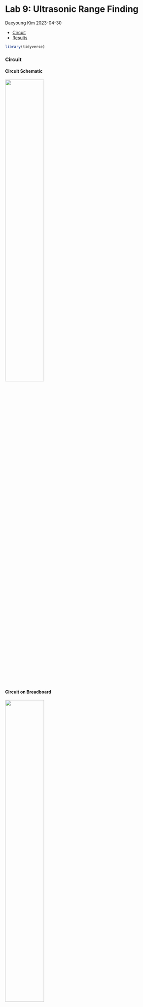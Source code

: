 Lab 9: Ultrasonic Range Finding
================
Daeyoung Kim
2023-04-30

- <a href="#circuit" id="toc-circuit">Circuit</a>
- <a href="#results" id="toc-results">Results</a>

``` r
library(tidyverse)
```

### Circuit

#### Circuit Schematic

<img src="./images/circuit_schematic.JPG" width="50%" />

#### Circuit on Breadboard

<img src="./images/circuit.JPG" width="50%" />

#### Bode Plot of Receiver Unit

``` r
df_bode_receiver <- read_csv("data/receiver_bode.csv")

df_bode_receiver %>% 
  ggplot(aes(freq, gain)) +
  geom_line() +
  geom_vline(xintercept = 45e3, linetype = 4) +
  geom_vline(xintercept = 30e3, linetype = 4) +
  scale_x_log10(breaks = c(1e2, 1e3, 1e4, 30e3, 45e3, 1e5)) +
  expand_limits(y = c(-25, 50)) +
  scale_y_continuous(breaks = c(-25, 0, 25, 50)) +
  labs(
    title = "Bode Plot of the Receiver Circuit",
    x = "Frequency (Hz)",
    y = "Gain (dB)",
    caption = str_wrap("The bode plot shows the gain of second order bandpass filter with cutoff frequencies of 30 kHz and 45 kHz, and the third op amp circuit without any filter.", 100)
  ) +
  theme_minimal() +
  theme(
    plot.caption = element_text(hjust = 0.5, size = 10),
    axis.text.x = element_text(angle = 45, hjust = 1)
  )
```

![](lab9_files/figure-gfm/Bode%20Plot-1.png)<!-- -->

### Results

#### Echo Plot

``` r
df_echo <- read_csv("data/2ft.csv")

df_echo %>% 
  select(t1, ch1, ch2) %>% 
  mutate(
    t1 = t1 - t1[1] - 0.015
    ) %>% 
  mutate(
    t1 = t1 * 1000
  ) %>% 
  rename(
    time = t1,
    voltage_transmit = ch1,
    voltage_received = ch2
  ) %>% 
  pivot_longer(
    cols = -time,
    names_to = "type",
    names_prefix = "voltage_",
    values_to = "voltage"
  ) %>% 
  ggplot(aes(time, voltage)) +
  geom_line(
    data = . %>% filter(between(time, 0, 7.5)),
    aes(group = type, color = type)
    ) +
  geom_label(
    data = tibble(x = 3, y = 3.6, label = "Actual:\n3.61 ms"),
    aes(x, y, label = label),
    size = 3
  ) +
  geom_vline(
    xintercept = c(1.12, 4.74),
    linetype = 4
  ) +
  geom_vline(
    aes(
      xintercept = 1.12 + 3.466044,
      color = "expected"
    ),
    linetype = 3
  ) +
  geom_segment(
    aes(x = 1.12, y = 4, xend = 4.74, yend = 4),
    arrow = arrow(length = unit(0.02, "npc"), ends = "both"),
    linewidth = 0.3,
    color = "orange"
  ) +
  geom_label(
    data = tibble(x = 4, y = 3.3, label = "Excepted:\n3.47ms"),
    aes(x, y, label = label),
    size = 3
  ) +
  theme_minimal() +
  labs(
    title = "Voltage vs Time for Transmitter and Receiver Unit",
    x = "Time (ms)",
    y = "Voltage (V)",
    caption = str_wrap("The plot shows the transmitter and receiver's voltage signal over time when the range finder is about 4 feet away from the wall. The time for the echo to travel back was about 3.61 ms while the expect time of travel was about 3.47 ms with the known distance from the wall.", 100)
  ) +
  theme(
    plot.caption = element_text(hjust = 0.5, size = 10),
    legend.title = element_blank()
  )
```

![](lab9_files/figure-gfm/Echo-Plot-1.png)<!-- -->

#### Rangefinder Distance vs Actual Distance

``` r
df_results <- 
  tibble(
    distance_actual = c(11.375, 23.375, 35.375, 47.375, 59.375),
    time = c(1.773, 3.614, 5.402, 7.189, 8.925)
  )

df_results %>% 
  mutate(
    distance_actual = distance_actual * 2,
    distance_rangefinder = time * 13.488
    ) %>% 
  ggplot(aes(distance_actual, distance_rangefinder)) + 
  geom_point() + 
  geom_line(aes(color = "Actual")) +
  geom_abline(aes(color = "Ideal", slope = 1, intercept = 0), linetype = 2) +
  labs(
    title = "Range Finder Distance vs Actual Distance",
    x = "Actual Distance (inch)",
    y = "Range Finder Distance (inch)",
    caption = str_wrap("The range finder distances are slightly larger than the actual distances measured with a ruler.", 100)
  ) +
  theme_minimal() +
  theme(
    legend.title = element_blank(),
    plot.caption = element_text(hjust = 0.5, size = 10)
  )
```

![](lab9_files/figure-gfm/Results-Distance-1.png)<!-- -->

``` r
df_results %>% 
  mutate(
    distance_actual = distance_actual * 2,
    distance_rangefinder = time * 13.488
    ) %>% 
  pivot_longer(
    cols = -time,
    names_to = "type",
    names_prefix = "distance_",
    values_to = "distance"
  ) %>% 
  
  ggplot(aes(time, distance)) +
  geom_point(aes(color = type, shape = type), size = 2) + 
  geom_line(aes(color = type), linetype = 2) +
  labs(
    title = "Distance vs Time",
    x = "Time (ms)",
    y = "Distance (inch)",
    caption = str_wrap("The plot above shows the distance measured by the range finder and the actual distance with respect to time.", 80)
  ) +
  theme_minimal() +
  theme(
    legend.title = element_blank(),
    plot.caption = element_text(size = 10, hjust = 0.5)
  ) 
```

![](lab9_files/figure-gfm/Results-Time-1.png)<!-- -->

#### Performance

The range finder works surprisingly well but with some caveats. The
errors were at most about 2.2 inches – all data points from the range
finder were within 1-2 inches from the actual distances. The trend
within the distances measured by the range finder seems visually very
linear as well, just slightly larger than the actual distance.

While the data collection was done using a solid wall to bounce off the
ultrasonic waves, the device did not perform as well on less reflective
surfaces, such as fluffy cotton fabric. Furthermore, there was some
human error involved in deciding when the receiver’s blip began since
the blips did not have a very sharp change. It was especially difficult
at shorter distances since the initial blip merged with the wave that
actually represented the receiver status. There was a similar phenomenon
at distances that were larger than 10 ft where the blips, again, started
to merge and interfere with each other, and it became challenging to
read which signal represented the receiver.

It’s not possible to definitively conclude on the accuracy of the range
finder with merely 5 data points collected. But if I had to, I would
generally trust the distances measured from the range finder in the
range between 2-10 ft, with an understanding that the range finder tends
to give slightly longer distances, and that it may be off by few inches.
